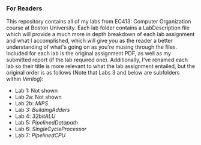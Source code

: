 ### For Readers

This repository contains all of my labs from EC413: Computer Organization course at Boston University. Each lab folder contains a LabDescription file which will provide a much more in depth breakdown of each lab assignment and what I accomplished, which will give you as the reader a better understanding of what's going on as you're musing through the files. Included for each lab is the original assignment PDF, as well as my submitted report (if the lab required one). Additionally, I've renamed each lab so their title is more relevant to what the lab assignment entailed, but the original order is as follows (Note that Labs 3 and below are subfolders within *Verilog*):

- Lab 1: Not shown
- Lab 2a: Not shown
- Lab 2b: *MIPS*
- Lab 3: *BuildingAdders*
- Lab 4: *32bitALU*
- Lab 5: *PipelinedDatapath*
- Lab 6: *SingleCycleProcessor*
- Lab 7: *PipelinedCPU*
